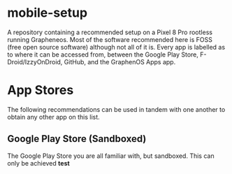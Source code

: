 # mobile-setup
A repository containing a recommended setup on a Pixel 8 Pro rootless running Grapheneos. Most of the software recommended here is FOSS (free open source software) although not all of it is. Every app is labelled as to where it can be accessed from, between the Google Play Store, F-Droid/IzzyOnDroid, GitHub, and the GraphenOS Apps app.

# App Stores
The following recommendations can be used in tandem with one another to obtain any other app on this list. 
## Google Play Store (Sandboxed)
The Google Play Store you are all familiar with, but sandboxed. This can only be achieved  **test**
```test
